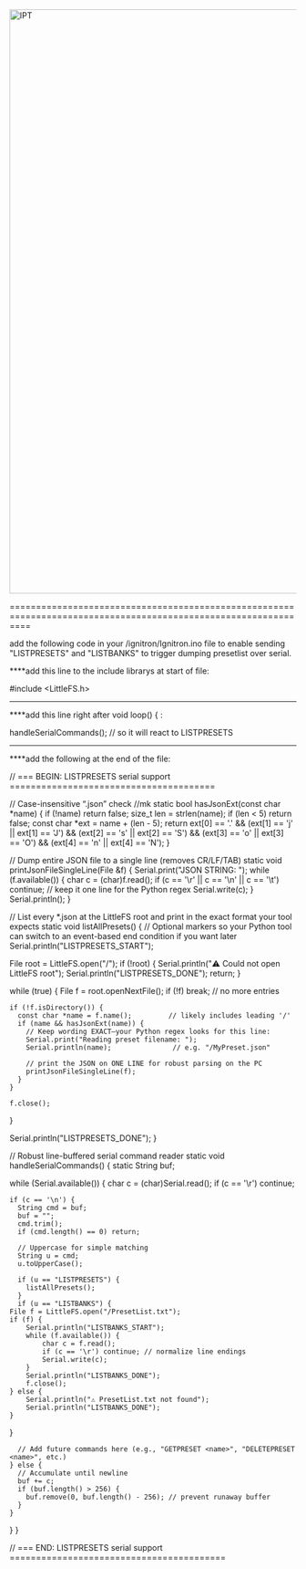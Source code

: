 
<img width="1024" height="1024" alt="IPT" src="https://github.com/user-attachments/assets/7a0a1a7d-8483-4dad-b62c-11ff872207f9" />


================================================================================================================

add the following code in your /ignitron/Ignitron.ino file to enable sending "LISTPRESETS" and "LISTBANKS" to trigger dumping presetlist over serial.

****add this line to the include librarys at start of file:

#include <LittleFS.h>

----------------------------------------------------------------------------------------------------------------

****add this line right after void loop() {  :

handleSerialCommands();   // so it will react to LISTPRESETS

----------------------------------------------------------------------------------------------------------------


****add the following at the end of the file:



// === BEGIN: LISTPRESETS serial support =======================================

// Case-insensitive “.json” check  //mk
static bool hasJsonExt(const char *name) {
  if (!name) return false;
  size_t len = strlen(name);
  if (len < 5) return false;
  const char *ext = name + (len - 5);
  return ext[0] == '.' &&
         (ext[1] == 'j' || ext[1] == 'J') &&
         (ext[2] == 's' || ext[2] == 'S') &&
         (ext[3] == 'o' || ext[3] == 'O') &&
         (ext[4] == 'n' || ext[4] == 'N');
}

// Dump entire JSON file to a single line (removes CR/LF/TAB)
static void printJsonFileSingleLine(File &f) {
  Serial.print("JSON STRING: ");
  while (f.available()) {
    char c = (char)f.read();
    if (c == '\r' || c == '\n' || c == '\t') continue; // keep it one line for the Python regex
    Serial.write(c);
  }
  Serial.println();
}

// List every *.json at the LittleFS root and print in the exact format your tool expects
static void listAllPresets() {
  // Optional markers so your Python tool can switch to an event-based end condition if you want later
  Serial.println("LISTPRESETS_START");

  File root = LittleFS.open("/");
  if (!root) {
    Serial.println("⚠️ Could not open LittleFS root");
    Serial.println("LISTPRESETS_DONE");
    return;
  }

  while (true) {
    File f = root.openNextFile();
    if (!f) break;                         // no more entries

    if (!f.isDirectory()) {
      const char *name = f.name();         // likely includes leading '/'
      if (name && hasJsonExt(name)) {
        // Keep wording EXACT—your Python regex looks for this line:
        Serial.print("Reading preset filename: ");
        Serial.println(name);               // e.g. "/MyPreset.json"

        // print the JSON on ONE LINE for robust parsing on the PC
        printJsonFileSingleLine(f);
      }
    }

    f.close();
  }

  Serial.println("LISTPRESETS_DONE");
}

// Robust line-buffered serial command reader
static void handleSerialCommands() {
  static String buf;

  while (Serial.available()) {
    char c = (char)Serial.read();
    if (c == '\r') continue;

    if (c == '\n') {
      String cmd = buf;
      buf = "";
      cmd.trim();
      if (cmd.length() == 0) return;

      // Uppercase for simple matching
      String u = cmd;
      u.toUpperCase();

      if (u == "LISTPRESETS") {
        listAllPresets();
      }
	  if (u == "LISTBANKS") {
    File f = LittleFS.open("/PresetList.txt");
    if (f) {
        Serial.println("LISTBANKS_START");
        while (f.available()) {
            char c = f.read();
            if (c == '\r') continue; // normalize line endings
            Serial.write(c);
        }
        Serial.println("LISTBANKS_DONE");
        f.close();
    } else {
        Serial.println("⚠️ PresetList.txt not found");
        Serial.println("LISTBANKS_DONE");
    }
}

      // Add future commands here (e.g., "GETPRESET <name>", "DELETEPRESET <name>", etc.)
    } else {
      // Accumulate until newline
      buf += c;
      if (buf.length() > 256) {
        buf.remove(0, buf.length() - 256); // prevent runaway buffer
      }
    }
  }
}

// === END: LISTPRESETS serial support =========================================

